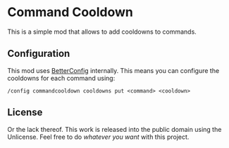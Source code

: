 # Command Cooldown

This is a simple mod that allows to add cooldowns to commands.

## Configuration

This mod uses [BetterConfig](https://github.com/xpple/betterconfig) internally. This means you can configure the
cooldowns for each command using:

```
/config commandcooldown cooldowns put <command> <cooldown>
```

## License

Or the lack thereof. This work is released into the public domain using the Unlicense. Feel free to do *whatever you
want* with this project.
